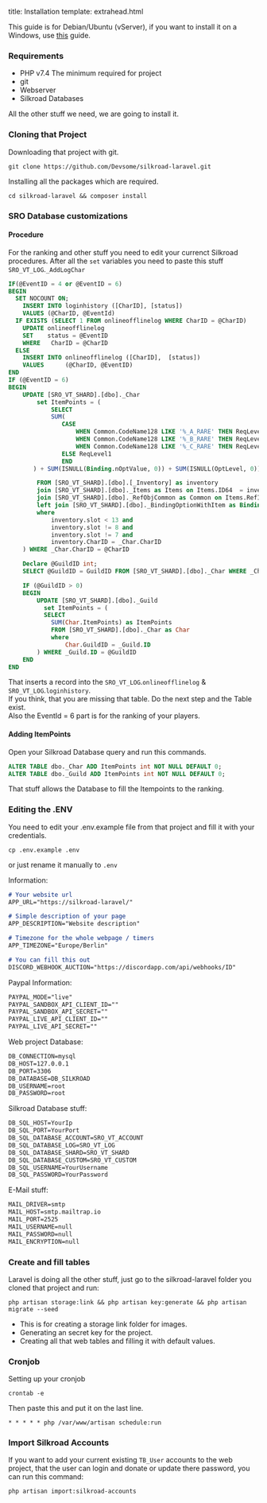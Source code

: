 title: Installation
template: extrahead.html

This guide is for Debian/Ubuntu (vServer), if you want to install it on a Windows, use <a href="/windows-guide">this</a> guide.

### Requirements
- PHP v7.4 The minimum required for project
- git
- Webserver
- Silkroad Databases

All the other stuff we need, we are going to install it.

### Cloning that Project

Downloading that project with git.
```
git clone https://github.com/Devsome/silkroad-laravel.git
```

Installing all the packages which are required.
```
cd silkroad-laravel && composer install
```

### SRO Database customizations

#### Procedure
For the ranking and other stuff you need to edit your currenct Silkroad procedures.
After all the `set` variables you need to paste this stuff
`SRO_VT_LOG`.`_AddLogChar`

```sql
IF(@EventID = 4 or @EventID = 6)
BEGIN
  SET NOCOUNT ON;
    INSERT INTO loginhistory ([CharID], [status])
    VALUES (@CharID, @EventId)
  IF EXISTS (SELECT 1 FROM onlineofflinelog WHERE CharID = @CharID)
    UPDATE onlineofflinelog
    SET    status = @EventID
    WHERE	CharID = @CharID
  ELSE
    INSERT INTO onlineofflinelog ([CharID],  [status])
    VALUES      (@CharID, @EventID)
END
IF (@EventID = 6)
BEGIN
    UPDATE [SRO_VT_SHARD].[dbo]._Char
        set ItemPoints = (  
            SELECT
            SUM(
               CASE
                   WHEN Common.CodeName128 LIKE '%_A_RARE' THEN ReqLevel1 + 5
                   WHEN Common.CodeName128 LIKE '%_B_RARE' THEN ReqLevel1 + 10
                   WHEN Common.CodeName128 LIKE '%_C_RARE' THEN ReqLevel1 + 15
               ELSE ReqLevel1
               END
       ) + SUM(ISNULL(Binding.nOptValue, 0)) + SUM(ISNULL(OptLevel, 0)) AS ItemPoints       

        FROM [SRO_VT_SHARD].[dbo].[_Inventory] as inventory
        join [SRO_VT_SHARD].[dbo]._Items as Items on Items.ID64  = inventory.ItemID
        join [SRO_VT_SHARD].[dbo]._RefObjCommon as Common on Items.RefItemId  = Common.ID
        left join [SRO_VT_SHARD].[dbo]._BindingOptionWithItem as Binding on Binding.nItemDBID = Items.ID64
        where
            inventory.slot < 13 and
            inventory.slot != 8 and
            inventory.slot != 7 and
            inventory.CharID = _Char.CharID
    ) WHERE _Char.CharID = @CharID

    Declare @GuildID int;
    SELECT @GuildID = GuildID FROM [SRO_VT_SHARD].[dbo]._Char WHERE _Char.CharID = @CharID

    IF (@GuildID > 0)
    BEGIN
        UPDATE [SRO_VT_SHARD].[dbo]._Guild
          set ItemPoints = (
          SELECT
            SUM(Char.ItemPoints) as ItemPoints
            FROM [SRO_VT_SHARD].[dbo]._Char as Char
            where
                Char.GuildID = _Guild.ID
        ) WHERE _Guild.ID = @GuildID
    END
END
```

That inserts a record into the `SRO_VT_LOG`.`onlineofflinelog` & `SRO_VT_LOG`.`loginhistory`.<br>
If you think, that you are missing that table. Do the next step and the Table exist. <br>
Also the EventId = 6 part is for the ranking of your players.

#### Adding ItemPoints

Open your Silkroad Database query and run this commands.
```SQL
ALTER TABLE dbo._Char ADD ItemPoints int NOT NULL DEFAULT 0;
ALTER TABLE dbo._Guild ADD ItemPoints int NOT NULL DEFAULT 0;
```

That stuff allows the Database to fill the Itempoints to the ranking.

### Editing the .ENV

You need to edit your .env.example file from that project and fill it with your credentials.
```
cp .env.example .env
```
or just rename it manually to `.env`

Information:
```md
# Your website url
APP_URL="https://silkroad-laravel/"

# Simple description of your page
APP_DESCRIPTION="Website description"

# Timezone for the whole webpage / timers
APP_TIMEZONE="Europe/Berlin"

# You can fill this out
DISCORD_WEBHOOK_AUCTION="https://discordapp.com/api/webhooks/ID"
```

Paypal Information:
```md
PAYPAL_MODE="live"
PAYPAL_SANDBOX_API_CLIENT_ID=""
PAYPAL_SANDBOX_API_SECRET=""
PAYPAL_LIVE_API_CLIENT_ID=""
PAYPAL_LIVE_API_SECRET=""
```

Web project Database:
```md
DB_CONNECTION=mysql
DB_HOST=127.0.0.1
DB_PORT=3306
DB_DATABASE=DB_SILKROAD
DB_USERNAME=root
DB_PASSWORD=root
```

Silkroad Database stuff:
```md
DB_SQL_HOST=YourIp
DB_SQL_PORT=YourPort
DB_SQL_DATABASE_ACCOUNT=SRO_VT_ACCOUNT
DB_SQL_DATABASE_LOG=SRO_VT_LOG
DB_SQL_DATABASE_SHARD=SRO_VT_SHARD
DB_SQL_DATABASE_CUSTOM=SRO_VT_CUSTOM
DB_SQL_USERNAME=YourUsername
DB_SQL_PASSWORD=YourPassword
```

E-Mail stuff:
```md
MAIL_DRIVER=smtp
MAIL_HOST=smtp.mailtrap.io
MAIL_PORT=2525
MAIL_USERNAME=null
MAIL_PASSWORD=null
MAIL_ENCRYPTION=null
```


### Create and fill tables

Laravel is doing all the other stuff, just go to the silkroad-laravel folder you cloned that project and run:
```
php artisan storage:link && php artisan key:generate && php artisan migrate --seed
```

- This is for creating a storage link folder for images.
- Generating an secret key for the project.
- Creating all that web tables and filling it with default values.

### Cronjob

Setting up your cronjob
```
crontab -e
```

Then paste this and put it on the last line.
```
* * * * * php /var/www/artisan schedule:run
```

### Import Silkroad Accounts

If you want to add your current existing `TB_User` accounts to the web project, that the user can login and donate or update there password, you can run this command:

```
php artisan import:silkroad-accounts
```
